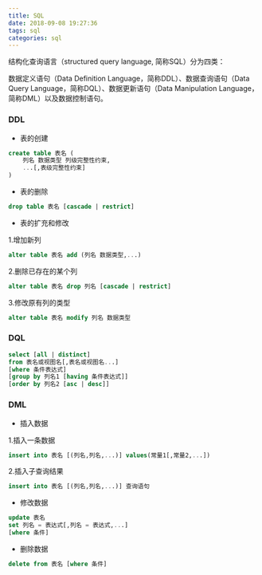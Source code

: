 ```yaml
---
title: SQL
date: 2018-09-08 19:27:36
tags: sql
categories: sql
---
```


结构化查询语言（structured query language, 简称SQL）分为四类：

数据定义语句（Data Definition Language，简称DDL）、数据查询语句（Data Query Language，简称DQL）、数据更新语句（Data Manipulation Language，简称DML）以及数据控制语句。

<!--more-->

### DDL

* 表的创建

```sql
create table 表名 (
	列名 数据类型 列级完整性约束,
	...[,表级完整性约束]
)
```



* 表的删除

```sql
drop table 表名 [cascade | restrict]
```



* 表的扩充和修改

1.增加新列

```sql
alter table 表名 add (列名 数据类型,...)
```

2.删除已存在的某个列

```sql
alter table 表名 drop 列名 [cascade | restrict]
```

3.修改原有列的类型

```sql
alter table 表名 modify 列名 数据类型
```



### DQL

```sql
select [all | distinct]
from 表名或视图名[,表名或视图名...]
[where 条件表达式]
[group by 列名1 [having 条件表达式]]
[order by 列名2 [asc | desc]]
```

### DML

* 插入数据

1.插入一条数据

```sql
insert into 表名 [(列名,列名,...)] values(常量1[,常量2,...])
```

2.插入子查询结果

```sql
insert into 表名 [(列名,列名,...)] 查询语句
```

* 修改数据

```sql
update 表名 
set 列名 = 表达式[,列名 = 表达式,...]
[where 条件]
```

* 删除数据

```sql
delete from 表名 [where 条件]
```

